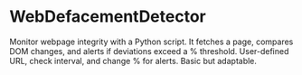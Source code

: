 # WebDefacementDetector
Monitor webpage integrity with a Python script. It fetches a page, compares DOM changes, and alerts if deviations exceed a % threshold. User-defined URL, check interval, and change % for alerts. Basic but adaptable.
